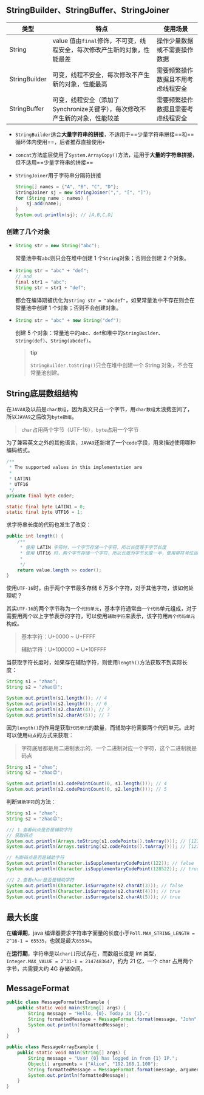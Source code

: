 ## StringBuilder、StringBuffer、StringJoiner

| 类型          | 特点                                                         | 使用场景                           |
| ------------- | ------------------------------------------------------------ | ---------------------------------- |
| String        | value 值由`final`修饰，不可变，线程安全，每次修改产生新的对象，性能最差 | 操作少量数据或不需要操作数据       |
| StringBuilder | 可变，线程不安全，每次修改不产生新的对象，性能最高           | 需要频繁操作数据且不用考虑线程安全 |
| StringBuffer  | 可变，线程安全（添加了Synchronize关键字），每次修改不产生新的对象，性能较差 | 需要频繁操作数据且需要考虑线程安全 |

- `StringBuilder`适合**大量字符串的拼接**，不适用于==少量字符串拼接==和==循环体内使用==，后者推荐直接使用`+`

- `concat`方法底层使用了`System.ArrayCopy()`方法，适用于**大量的字符串拼接**，但不适用==少量字符串的拼接==

- `StringJoiner`用于字符串分隔符拼接

  ```java
  String[] names = {"A", "B", "C", "D"};
  StringJoiner sj = new StringJoiner(",", "[", "]");
  for (String name : names) {
      sj.add(name);
  }
  System.out.println(sj); // [A,B,C,D]
  ```

### 创建了几个对象

- ```java
  String str = new String("abc");
  ```

  常量池中有`abc`则只会在堆中创建 1 个`String`对象；否则会创建 2 个对象。

- ```java
  String str = "abc" + "def";
  // and
  final str1 = "abc";
  String str = str1 + "def";
  ```

  都会在编译期被优化为`String str = "abcdef"`，如果常量池中不存在则会在常量池中创建 1 个对象；否则不会创建对象。

- ```java
  String str = "abc" + new String("def");
  ```

  创建 5 个对象：常量池中的`abc`、`def`和堆中的`StringBuilder`、`String(def)`、`String(abcdef)`。

  > **tip**
  >
  > `StringBuilder.toString()`只会在堆中创建一个 String 对象，不会在常量池创建。

## String底层数组结构

在`JAVA8`及以前是`char数组`，因为英文只占一个字节，用`char数组`太浪费空间了，所以`JAVA9`之后改为`byte数组`。

> `char`占用两个字节（UTF-16），`byte`占用一个字节

为了兼容英文之外的其他语言，`JAVA9`还新增了一个`code`字段，用来描述使用哪种编码格式。

```java
/**
 * The supported values in this implementation are
 *
 * LATIN1
 * UTF16
 */
private final byte coder;

static final byte LATIN1 = 0;
static final byte UTF16 = 1;
```

求字符串长度的代码也发生了改变：

```java
public int length() {
    /**
     * 使用 LATIN 字符时，一个字节存储一个字符，所以长度等于字节长度
     * 使用 UTF16 时，两个字节存储一个字符，所以长度为字节长度一半，使用带符号位运算 >> 1
     *
     */
    return value.length >> coder();
}
```

使用`UTF-16`时，由于两个字节最多存储 6 万多个字符，对于其他字符，该如何处理呢？

其实`UTF-16`的两个字节称为一个`代码单元`，基本字符通常由`一个代码`单元组成，对于需要用两个以上字节表示的字符，可以使用`辅助字符`来表示，该字符用`两个代码单元`构成。

> 基本字符：U+0000 ~ U+FFFF
>
> 辅助字符：U+100000 ~ U+10FFFF

当获取字符长度时，如果存在辅助字符，则使用`length()`方法获取不到实际长度：

```java
String s1 = "zhao";
String s2 = "zhao😊";

System.out.println(s1.length()); // 4
System.out.println(s2.length()); // 6
System.out.println(s2.charAt(4)); // ?
System.out.println(s2.charAt(5)); // ?
```

因为`length()`的作用是获取`代码单元`的数量，而辅助字符需要两个代码单元。此时可以使用`码点`的方式来获取：

> 字符底层都是用二进制表示的，一个二进制对应一个字符，这个二进制就是码点

```java
String s1 = "zhao";
String s2 = "zhao😊";

System.out.println(s1.codePointCount(0, s1.length())); // 4
System.out.println(s2.codePointCount(0, s2.length())); // 5
```

判断`辅助字符`的方法：

```java
String s1 = "zhao";
String s2 = "zhao😊";

/// 1.查看码点是否是辅助字符
// 获取码点
System.out.println(Arrays.toString(s1.codePoints().toArray())); // [122, 104, 97, 111]
System.out.println(Arrays.toString(s2.codePoints().toArray())); // [122, 104, 97, 111, 128522]

// 判断码点是否是辅助字符
System.out.println(Character.isSupplementaryCodePoint(122)); // false
System.out.println(Character.isSupplementaryCodePoint(128522)); // true

/// 2.查看char是否是辅助字符
System.out.println(Character.isSurrogate(s2.charAt(3))); // false
System.out.println(Character.isSurrogate(s2.charAt(4))); // true
System.out.println(Character.isSurrogate(s2.charAt(5))); // true
```

##  最大长度

在**编译期**，java 编译器要求字符串字面量的长度小于`Poll.MAX_STRING_LENGTH = 2^16-1 = 65535`，也就是最大`65534`。

在**运行期**，字符串是以`char[]`形式存在，而数组长度是 int 类型，`Integer.MAX_VALUE = 2^31-1 = 2147483647`，约为 21 亿，一个 char 占用两个字节，共需要大约 4G 存储空间。

## MessageFormat

```java
public class MessageFormatterExample {
    public static void main(String[] args) {
        String message = "Hello, {0}. Today is {1}.";
        String formattedMessage = MessageFormat.format(message, "John", "Monday");
        System.out.println(formattedMessage);
    }
}

public class MessageArrayExample {
    public static void main(String[] args) {
        String message = "User {0} has logged in from {1} IP.";
        Object[] arguments = {"Alice", "192.168.1.100"};
        String formattedMessage = MessageFormat.format(message, arguments);
        System.out.println(formattedMessage);
    }
}
```

